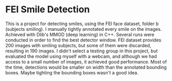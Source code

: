 # FEI Smile Detection

This is a project for detecting smiles, using the FEI face dataset, folder b (subjects smiling). I manually tightly annotated every smile on the images.
Achieved with Dlib's MMOD (deep learning) in C++. Several runs were conducted in order to find the best detector window.
FEI dataset provides 200 images with smiling subjects, but some of them were discarded, resulting in 190 images.
I didn't select a testing group in this project, but evaluated the model using myself with a webcam, and although we had access to a small number of images, it achieved good performance.
Most of the time, detections would be smaller on width than the annotated bounding boxes. Maybe tighting the bounding boxes wasn't a good idea.